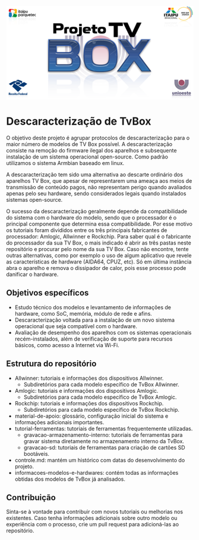 
![Logo Projeto TV BOX](/.assets/tvboxbanner.png)

# Descaracterização de TvBox

O objetivo deste projeto é agrupar protocolos de descaracterização para o maior número de modelos de TV Box possível. A descaracterização consiste na remoção do firmware ilegal dos aparelhos e subsequente instalação de um sistema operacional open-source. Como padrão utilizamos o sistema Armbian baseado em linux.

A descaracterização tem sido uma alternativa ao descarte ordinário dos aparelhos TV Box, que apesar de representarem uma ameaça aos meios de transmissão de conteúdo pagos, não representam perigo quando avaliados apenas pelo seu hardware, sendo considerados legais quando instalados sistemas open-source.

O sucesso da descaracterização geralmente depende da compatibilidade do sistema com o hardware do modelo, sendo que o processador é o principal componente que determina essa compatibilidade. Por esse motivo os tutoriais foram divididos entre os três principais fabricantes de processador: Amlogic, Allwinner e Rockchip.
Para saber qual é o fabricante do processador da sua TV Box, o mais indicado é abrir as três pastas neste repositório e procurar pelo nome da sua TV Box. Caso não encontre, tente outras alternativas, como por exemplo o uso de algum aplicativo que revele as características de hardware (AIDA64, CPUZ, etc). Só em última instância abra o aparelho e remova o dissipador de calor, pois esse processo pode danificar o hardware.

## Objetivos específicos

- Estudo técnico dos modelos e levantamento de informações de hardware, como SoC, memória, módulo de rede e afins.
- Descaracterização voltada para a instalação de um novo sistema operacional que seja compatível com o hardware.
- Avaliação de desempenho dos aparelhos com os sistemas operacionais recém-instalados, além de verificação de suporte para recursos básicos, como acesso a Internet via Wi-Fi.

## Estrutura do repositório

- Allwinner: tutoriais e informações dos dispositivos Allwinner.
  - Subdiretórios para cada modelo específico de TvBox Allwinner.
- Amlogic: tutoriais e informações dos dispositivos Amlogic.
  - Subdiretórios para cada modelo específico de TvBox Amlogic.
- Rockchip: tutoriais e informações dos dispositivos Rockchip.
  - Subdiretórios para cada modelo específico de TvBox Rockchip.
- material-de-apoio: glossário, configuração inicial do sistema e informações adicionais importantes.
- tutorial-ferramentas: tutoriais de ferramentas frequentemente utilizadas.
  - gravacao-armazenamento-interno: tutoriais de ferramentas para gravar sistema diretamente no armazenamento interno da TvBox.
  - gravacao-sd: tutoriais de ferramentas para criação de cartões SD bootáveis.
- controle.md: mantém um histórico com datas do desenvolvimento do projeto.
- informacoes-modelos-e-hardwares: contém todas as informações obtidas dos modelos de TvBox já analisados.

## Contribuição

Sinta-se à vontade para contribuir com novos tutoriais ou melhorias nos existentes. Caso tenha informações adicionais sobre outro modelo ou experiência com o processo, crie um pull request para adicioná-las ao repositório.
